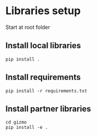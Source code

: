 # Libraries setup

Start at root folder

## Install local libraries

```
pip install .
```

## Install requirements

```
pip install -r requirements.txt
```

## Install partner libraries

```
cd gizmo
pip install -e .
```
